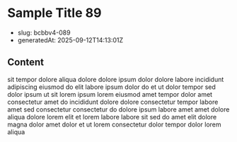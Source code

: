 # Sample Title 89

- slug: bcbbv4-089
- generatedAt: 2025-09-12T14:13:01Z

## Content
sit tempor dolore aliqua dolore dolore ipsum dolor dolore labore incididunt adipiscing eiusmod do elit labore ipsum dolor do et ut dolor tempor sed dolor ipsum ut sit lorem ipsum lorem eiusmod amet tempor dolor amet consectetur amet do incididunt dolore dolore consectetur tempor labore amet sed consectetur consectetur do dolore ipsum labore amet amet dolore aliqua dolore lorem elit et lorem labore labore sit sed do amet elit dolore magna dolor amet dolor et ut lorem consectetur dolor tempor dolor lorem aliqua
